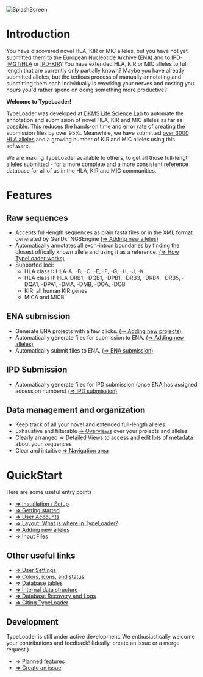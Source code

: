 ![SplashScreen](images/TypeLoaderSplash.png)
# Introduction

You have discovered novel HLA, KIR or MIC alleles, but you have not yet submitted them to the European Nucleotide Archive ([ENA](https://www.ebi.ac.uk/ena/submit)) and to [IPD-IMGT/HLA](https://www.ebi.ac.uk/ipd/imgt/hla/) or [IPD-KIR](https://www.ebi.ac.uk/ipd/kir/)? You have extended HLA, KIR or MIC alleles to full length that are currently only partially known? Maybe you have already submitted alleles, but the tedious process of manually annotating and submitting them each individually is wrecking your nerves and costing you hours you'd rather spend on doing something more productive?

**Welcome to TypeLoader!**

TypeLoader was developed at [DKMS Life Science Lab](https://dkms-lab.de/) to automate the annotation and submission of novel HLA, KIR and MIC alleles as far as possible. This reduces the hands-on time and error rate of creating the submission files by over 95%. Meanwhile, we have submitted [over 3000 HLA alleles](https://www.ncbi.nlm.nih.gov/pubmed/28547825) and a growing number of KIR and MIC alleles using this software. 

We are making TypeLoader available to others, to get all those full-length alleles submitted - for a more complete and a more consistent reference database for all of us in the HLA, KIR and MIC communities.

# Features
## Raw sequences
 * Accepts full-length sequences as plain fasta files or in the XML format generated by GenDx' NGSEngine [(=> Adding new alleles)](new_allele.md)
 * Automatically annotates all exon-intron boundaries by finding the closest offically known allele and using it as a reference. [(=> How TypeLoader works)](typeloader_core.md)
 * Supported loci: 
	 * HLA class I: HLA-A, -B, -C, -E, -F, -G, -H, -J, -K
	 * HLA class II: HLA-DRB1, -DQB1, -DPB1, -DRB3, -DRB4, -DRB5, -DQA1, -DPA1, -DMA, -DMB, -DOA, -DOB
	 * KIR: all human KIR genes
	 * MICA and MICB

## ENA submission
 * Generate ENA projects with a few clicks. [(=> Adding new projects)](new_project.md)
 * Automatically generate files for submission to ENA. [(=> Adding new alleles)](new_allele.md)
 * Automatically submit files to ENA. [(=> ENA submission)](submission_ena.md)

## IPD Submission
 * Automatically generate files for IPD submission (once ENA has assigned accession numbers) [(=> IPD submission)](submission_ipd.md)

## Data management and organization
 * Keep track of all your novel and extended full-length alleles:
  * Exhaustive and filterable [=> Overviews](overviews.md) over your projects and alleles
  * Clearly arranged [=> Detailed Views](detailed_views.md) to access and edit lots of metadata about your sequences
  * Clear and intuitive [=> Navigation area](navigation.md) 

# QuickStart

Here are some useful entry points

* [=> Installation / Setup](setup.md)
* [=> Getting started](first_start.md)
* [=> User Accounts](users.md)
* [=> Layout: What is where in TypeLoader?](layout.md)
* [=> Adding new alleles](new_allele.md)
* [=> Input Files](input_files.md)

## Other useful links
* [=> User Settings](settings.md)
* [=> Colors, icons, and status](colors_icons.md)
* [=> Database tables](tables.md)
* [=> Internal data structure](data_structure.md)
* [=> Database Recovery and Logs](recovery_logs.md)
* [=> Citing TypeLoader](citations.md)

## Development
TypeLoader is still under active development. We enthusiastically welcome your contributions and feedback! (Ideally, create an issue or a merge request.)

* [=> Planned features](future.md)
* [=> Create an issue](https://github.com/DKMS-LSL/typeloader/issues)
 
